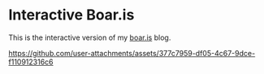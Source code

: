 # Interactive Boar.is

This is the interactive version of my [boar.is](https://boar.is) blog.

https://github.com/user-attachments/assets/377c7959-df05-4c67-9dce-f110912316c6
